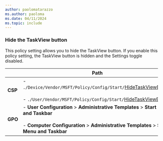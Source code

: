 ```yaml
---
author: paolomatarazzo
ms.author: paoloma
ms.date: 04/11/2024
ms.topic: include
---
```


### Hide the TaskView button

This policy setting allows you to hide the TaskView button. If you enable this policy setting, the TaskView button is hidden and the Settings toggle disabled.

|  | Path |
|--|--|
| **CSP** |- `./Device/Vendor/MSFT/Policy/Config/Start/`[HideTaskViewButton](/windows/client-management/mdm/policy-csp-start#hidetaskviewbutton) <br><br>- `./User/Vendor/MSFT/Policy/Config/Start/`[HideTaskViewButton](/windows/client-management/mdm/policy-csp-start#hidetaskviewbutton) |
| **GPO** |- **User Configuration** > **Administrative Templates** > **Start Menu and Taskbar**<br><br>- **Computer Configuration** > **Administrative Templates** > **Start Menu and Taskbar** |
